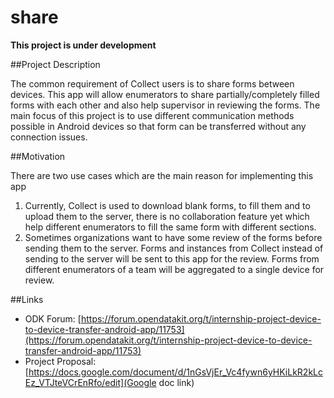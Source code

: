 # share
**This project is under development**

##Project Description

The common requirement of Collect users is to share forms between devices. This app will allow enumerators to share partially/completely filled forms with each other and also help supervisor in reviewing the forms. The main focus of this project is to use different communication methods possible in Android devices so that form can be transferred without any connection issues.

##Motivation

There are two use cases which are the main reason for implementing this app
1. Currently, Collect is used to download blank forms, to fill them and to upload them to the server, there is no collaboration feature yet which help different enumerators to fill the same form with different sections.
1. Sometimes organizations want to have some review of the forms before sending them to the server. Forms and instances from Collect instead of sending to the server will be sent to this app for the review. Forms from different enumerators of a team will be aggregated to a single device for review.

##Links
* ODK Forum: [https://forum.opendatakit.org/t/internship-project-device-to-device-transfer-android-app/11753](https://forum.opendatakit.org/t/internship-project-device-to-device-transfer-android-app/11753)
* Project Proposal: [https://docs.google.com/document/d/1nGsVjEr_Vc4fywn6yHKiLkR2kLcEz_VTJteVCrEnRfo/edit](Google doc link)

 



